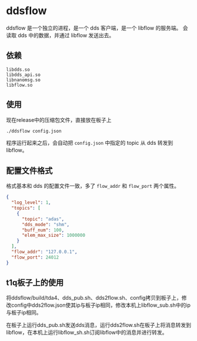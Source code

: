# ddsflow

ddsflow 是一个独立的进程，是一个 dds 客户端，是一个 libflow 的服务端。
会读取 dds 中的数据，并通过 libflow 发送出去。

## 依赖

```
libdds.so
libdds_api.so
libnanomsg.so
libflow.so
```

## 使用

现在release中的压缩包文件，直接放在板子上

```bash
./ddsflow config.json
```

程序运行起来之后，会自动把 `config.json` 中指定的 topic 从 dds 转发到 libflow。

## 配置文件格式

格式基本和 dds 的配置文件一致，多了 `flow_addr` 和 `flow_port` 两个属性。

```json
{
  "log_level": 1,
  "topics": [
    {
      "topic": "adas",
      "dds_mode": "shm",
      "buff_num": 100,
      "elem_max_size": 1000000
    }
  ],
  "flow_addr": "127.0.0.1",
  "flow_port": 24012
}
```

## t1q板子上的使用
将ddsflow/build/tda4、dds_pub.sh、dds2flow.sh、config拷贝到板子上，修改config中dds2flow.json使其ip与板子ip相同，修改本机上libflow_sub.sh中的ip与板子ip相同。

在板子上运行dds_pub.sh发送dds消息，运行dds2flow.sh在板子上将消息转发到libflow，在本机上运行libflow_sh.sh订阅libflow中的消息并进行转发。

